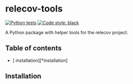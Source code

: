 # relecov-tools
[![Python tests](https://github.com/nf-core/tools/workflows/Python%20tests/badge.svg?branch=master&event=push)](https://github.com/nf-core/tools/actions?query=workflow%3A%22Python+tests%22+branch%3Amaster)
[![Code style: black](https://img.shields.io/badge/code%20style-black-000000.svg)](https://github.com/psf/black)

A Python package with helper tools for the relecov project.

## Table of contents

* [ installation][*installation]


## Installation




